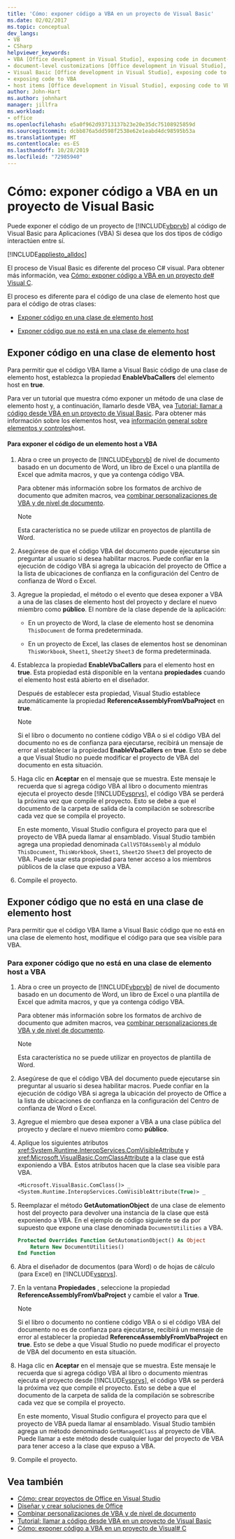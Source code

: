 ```yaml
---
title: 'Cómo: exponer código a VBA en un proyecto de Visual Basic'
ms.date: 02/02/2017
ms.topic: conceptual
dev_langs:
- VB
- CSharp
helpviewer_keywords:
- VBA [Office development in Visual Studio], exposing code in document-level customizations
- document-level customizations [Office development in Visual Studio], exposing code
- Visual Basic [Office development in Visual Studio], exposing code to VBA
- exposing code to VBA
- host items [Office development in Visual Studio], exposing code to VBA
author: John-Hart
ms.author: johnhart
manager: jillfra
ms.workload:
- office
ms.openlocfilehash: e5a0f962d93713137b23e20e35dc75108925859d
ms.sourcegitcommit: dcbb876a5dd598f2538e62e1eabd4dc98595b53a
ms.translationtype: MT
ms.contentlocale: es-ES
ms.lasthandoff: 10/28/2019
ms.locfileid: "72985940"
---
```

# <a name="how-to-expose-code-to-vba-in-a-visual-basic-project"></a>Cómo: exponer código a VBA en un proyecto de Visual Basic
  Puede exponer el código de un proyecto de [!INCLUDE[vbprvb](../sharepoint/includes/vbprvb-md.md)] al código de Visual Basic para Aplicaciones (VBA) Si desea que los dos tipos de código interactúen entre sí.

 [!INCLUDE[appliesto_alldoc](../vsto/includes/appliesto-alldoc-md.md)]

 El proceso de Visual Basic es diferente del proceso C# visual. Para obtener más información, vea [Cómo: exponer código a VBA en un proyecto de&#35; Visual C](../vsto/how-to-expose-code-to-vba-in-a-visual-csharp-project.md).

 El proceso es diferente para el código de una clase de elemento host que para el código de otras clases:

- [Exponer código en una clase de elemento host](#HostItemCode)

- [Exponer código que no está en una clase de elemento host](#NonHostItem)

## <a name="HostItemCode"></a>Exponer código en una clase de elemento host
 Para permitir que el código VBA llame a Visual Basic código de una clase de elemento host, establezca la propiedad **EnableVbaCallers** del elemento host en **true**.

 Para ver un tutorial que muestra cómo exponer un método de una clase de elemento host y, a continuación, llamarlo desde VBA, vea [Tutorial: llamar a código desde VBA en un proyecto de Visual Basic](../vsto/walkthrough-calling-code-from-vba-in-a-visual-basic-project.md). Para obtener más información sobre los elementos host, vea [información general sobre elementos y controles](../vsto/host-items-and-host-controls-overview.md)host.

#### <a name="to-expose-code-in-a-host-item-to-vba"></a>Para exponer el código de un elemento host a VBA

1. Abra o cree un proyecto de [!INCLUDE[vbprvb](../sharepoint/includes/vbprvb-md.md)] de nivel de documento basado en un documento de Word, un libro de Excel o una plantilla de Excel que admita macros, y que ya contenga código VBA.

     Para obtener más información sobre los formatos de archivo de documento que admiten macros, vea [combinar personalizaciones de VBA y de nivel de documento](../vsto/combining-vba-and-document-level-customizations.md).

    > [!NOTE]
    > Esta característica no se puede utilizar en proyectos de plantilla de Word.

2. Asegúrese de que el código VBA del documento puede ejecutarse sin preguntar al usuario si desea habilitar macros. Puede confiar en la ejecución de código VBA si agrega la ubicación del proyecto de Office a la lista de ubicaciones de confianza en la configuración del Centro de confianza de Word o Excel.

3. Agregue la propiedad, el método o el evento que desea exponer a VBA a una de las clases de elemento host del proyecto y declare el nuevo miembro como **público**. El nombre de la clase depende de la aplicación:

    - En un proyecto de Word, la clase de elemento host se denomina `ThisDocument` de forma predeterminada.

    - En un proyecto de Excel, las clases de elementos host se denominan `ThisWorkbook`, `Sheet1`, `Sheet2`y `Sheet3` de forma predeterminada.

4. Establezca la propiedad **EnableVbaCallers** para el elemento host en **true**. Esta propiedad está disponible en la ventana **propiedades** cuando el elemento host está abierto en el diseñador.

     Después de establecer esta propiedad, Visual Studio establece automáticamente la propiedad **ReferenceAssemblyFromVbaProject** en **true**.

    > [!NOTE]
    > Si el libro o documento no contiene código VBA o si el código VBA del documento no es de confianza para ejecutarse, recibirá un mensaje de error al establecer la propiedad **EnableVbaCallers** en **true**. Esto se debe a que Visual Studio no puede modificar el proyecto de VBA del documento en esta situación.

5. Haga clic en **Aceptar** en el mensaje que se muestra. Este mensaje le recuerda que si agrega código VBA al libro o documento mientras ejecuta el proyecto desde [!INCLUDE[vsprvs](../sharepoint/includes/vsprvs-md.md)], el código VBA se perderá la próxima vez que compile el proyecto. Esto se debe a que el documento de la carpeta de salida de la compilación se sobrescribe cada vez que se compila el proyecto.

     En este momento, Visual Studio configura el proyecto para que el proyecto de VBA pueda llamar al ensamblado. Visual Studio también agrega una propiedad denominada `CallVSTOAssembly` al módulo `ThisDocument`, `ThisWorkbook`, `Sheet1`, `Sheet2`o `Sheet3` del proyecto de VBA. Puede usar esta propiedad para tener acceso a los miembros públicos de la clase que expuso a VBA.

6. Compile el proyecto.

## <a name="NonHostItem"></a>Exponer código que no está en una clase de elemento host
 Para permitir que el código VBA llame a Visual Basic código que no está en una clase de elemento host, modifique el código para que sea visible para VBA.

### <a name="to-expose-code-that-is-not-in-a-host-item-class-to-vba"></a>Para exponer código que no está en una clase de elemento host a VBA

1. Abra o cree un proyecto de [!INCLUDE[vbprvb](../sharepoint/includes/vbprvb-md.md)] de nivel de documento basado en un documento de Word, un libro de Excel o una plantilla de Excel que admita macros, y que ya contenga código VBA.

     Para obtener más información sobre los formatos de archivo de documento que admiten macros, vea [combinar personalizaciones de VBA y de nivel de documento](../vsto/combining-vba-and-document-level-customizations.md).

    > [!NOTE]
    > Esta característica no se puede utilizar en proyectos de plantilla de Word.

2. Asegúrese de que el código VBA del documento puede ejecutarse sin preguntar al usuario si desea habilitar macros. Puede confiar en la ejecución de código VBA si agrega la ubicación del proyecto de Office a la lista de ubicaciones de confianza en la configuración del Centro de confianza de Word o Excel.

3. Agregue el miembro que desea exponer a VBA a una clase pública del proyecto y declare el nuevo miembro como **público**.

4. Aplique los siguientes atributos <xref:System.Runtime.InteropServices.ComVisibleAttribute> y <xref:Microsoft.VisualBasic.ComClassAttribute> a la clase que está exponiendo a VBA. Estos atributos hacen que la clase sea visible para VBA.

    ```vb
    <Microsoft.VisualBasic.ComClass()> _
    <System.Runtime.InteropServices.ComVisibleAttribute(True)> _
    ```

5. Reemplazar el método **GetAutomationObject** de una clase de elemento host del proyecto para devolver una instancia de la clase que está exponiendo a VBA. En el ejemplo de código siguiente se da por supuesto que expone una clase denominada `DocumentUtilities` a VBA.

    ```vb
    Protected Overrides Function GetAutomationObject() As Object
        Return New DocumentUtilities()
    End Function
    ```

6. Abra el diseñador de documentos (para Word) o de hojas de cálculo (para Excel) en [!INCLUDE[vsprvs](../sharepoint/includes/vsprvs-md.md)].

7. En la ventana **Propiedades** , seleccione la propiedad **ReferenceAssemblyFromVbaProject** y cambie el valor a **True**.

    > [!NOTE]
    > Si el libro o documento no contiene código VBA o si el código VBA del documento no es de confianza para ejecutarse, recibirá un mensaje de error al establecer la propiedad **ReferenceAssemblyFromVbaProject** en **true**. Esto se debe a que Visual Studio no puede modificar el proyecto de VBA del documento en esta situación.

8. Haga clic en **Aceptar** en el mensaje que se muestra. Este mensaje le recuerda que si agrega código VBA al libro o documento mientras ejecuta el proyecto desde [!INCLUDE[vsprvs](../sharepoint/includes/vsprvs-md.md)], el código VBA se perderá la próxima vez que compile el proyecto. Esto se debe a que el documento de la carpeta de salida de la compilación se sobrescribe cada vez que se compila el proyecto.

     En este momento, Visual Studio configura el proyecto para que el proyecto de VBA pueda llamar al ensamblado. Visual Studio también agrega un método denominado `GetManagedClass` al proyecto de VBA. Puede llamar a este método desde cualquier lugar del proyecto de VBA para tener acceso a la clase que expuso a VBA.

9. Compile el proyecto.

## <a name="see-also"></a>Vea también
- [Cómo: crear proyectos de Office en Visual Studio](../vsto/how-to-create-office-projects-in-visual-studio.md)
- [Diseñar y crear soluciones de Office](../vsto/designing-and-creating-office-solutions.md)
- [Combinar personalizaciones de VBA y de nivel de documento](../vsto/combining-vba-and-document-level-customizations.md)
- [Tutorial: llamar a código desde VBA en un proyecto de Visual Basic](../vsto/walkthrough-calling-code-from-vba-in-a-visual-basic-project.md)
- [Cómo: exponer código a VBA en un proyecto de Visual&#35; C](../vsto/how-to-expose-code-to-vba-in-a-visual-csharp-project.md)
